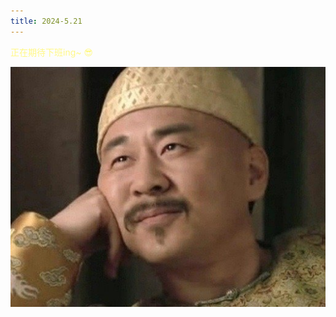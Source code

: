 ```yaml
---
title: 2024-5.21
---
```


<div class="content">
    <p style="color: #FFF886">正在期待下班ing~ 😎</p>
    <img src="./images/qidai.jpg" alt="期待">
</div>
